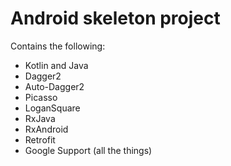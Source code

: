 # Android skeleton project

Contains the following:

* Kotlin and Java
* Dagger2
* Auto-Dagger2
* Picasso
* LoganSquare
* RxJava
* RxAndroid
* Retrofit
* Google Support (all the things)




